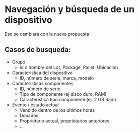 # Navegación y búsqueda de un dispositivo

Eso se cambiará con la nueva propuesta

## Casos de busqueda:

* Grupo
  * id o nombre del Lot, Package, Pallet, Ubicación
* Caracteristica del dispositivo
  * ID, número de serie, marca, modelo
* Caracteristicas componentes
  * ID, número de serie
  * Tipo de componente \(ej disco duro, RAM\)
  * Caracteristica tipo componente \(ej. 2 GB Ram\)
* Evento / estado actual
  * Vendido dentro de los ultimos horas
  * Donados
  * Proprietario actual, proprietarios anteriores
  * ...

